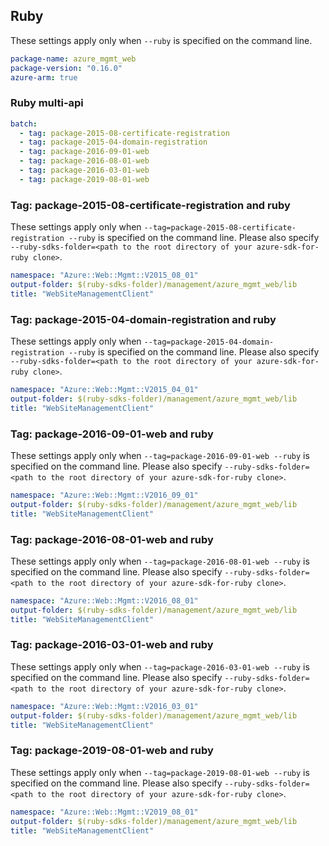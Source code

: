 ## Ruby

These settings apply only when `--ruby` is specified on the command line.

``` yaml
package-name: azure_mgmt_web
package-version: "0.16.0"
azure-arm: true
```

### Ruby multi-api

``` yaml $(ruby) && $(multiapi)
batch:
  - tag: package-2015-08-certificate-registration
  - tag: package-2015-04-domain-registration
  - tag: package-2016-09-01-web
  - tag: package-2016-08-01-web
  - tag: package-2016-03-01-web
  - tag: package-2019-08-01-web
```

### Tag: package-2015-08-certificate-registration and ruby

These settings apply only when `--tag=package-2015-08-certificate-registration --ruby` is specified on the command line.
Please also specify `--ruby-sdks-folder=<path to the root directory of your azure-sdk-for-ruby clone>`.

``` yaml $(tag) == 'package-2015-08-certificate-registration' && $(ruby)
namespace: "Azure::Web::Mgmt::V2015_08_01"
output-folder: $(ruby-sdks-folder)/management/azure_mgmt_web/lib
title: "WebSiteManagementClient"
```

### Tag: package-2015-04-domain-registration and ruby

These settings apply only when `--tag=package-2015-04-domain-registration --ruby` is specified on the command line.
Please also specify `--ruby-sdks-folder=<path to the root directory of your azure-sdk-for-ruby clone>`.

``` yaml $(tag) == 'package-2015-04-domain-registration' && $(ruby)
namespace: "Azure::Web::Mgmt::V2015_04_01"
output-folder: $(ruby-sdks-folder)/management/azure_mgmt_web/lib
title: "WebSiteManagementClient"
```

### Tag: package-2016-09-01-web and ruby

These settings apply only when `--tag=package-2016-09-01-web --ruby` is specified on the command line.
Please also specify `--ruby-sdks-folder=<path to the root directory of your azure-sdk-for-ruby clone>`.

``` yaml $(tag) == 'package-2016-09-01-web' && $(ruby)
namespace: "Azure::Web::Mgmt::V2016_09_01"
output-folder: $(ruby-sdks-folder)/management/azure_mgmt_web/lib
title: "WebSiteManagementClient"
```

### Tag: package-2016-08-01-web and ruby

These settings apply only when `--tag=package-2016-08-01-web --ruby` is specified on the command line.
Please also specify `--ruby-sdks-folder=<path to the root directory of your azure-sdk-for-ruby clone>`.

``` yaml $(tag) == 'package-2016-08-01-web' && $(ruby)
namespace: "Azure::Web::Mgmt::V2016_08_01"
output-folder: $(ruby-sdks-folder)/management/azure_mgmt_web/lib
title: "WebSiteManagementClient"
```

### Tag: package-2016-03-01-web and ruby

These settings apply only when `--tag=package-2016-03-01-web --ruby` is specified on the command line.
Please also specify `--ruby-sdks-folder=<path to the root directory of your azure-sdk-for-ruby clone>`.

``` yaml $(tag) == 'package-2016-03-01-web' && $(ruby)
namespace: "Azure::Web::Mgmt::V2016_03_01"
output-folder: $(ruby-sdks-folder)/management/azure_mgmt_web/lib
title: "WebSiteManagementClient"
```

### Tag: package-2019-08-01-web and ruby

These settings apply only when `--tag=package-2019-08-01-web --ruby` is specified on the command line.
Please also specify `--ruby-sdks-folder=<path to the root directory of your azure-sdk-for-ruby clone>`.

``` yaml $(tag) == 'package-2019-08-01-web' && $(ruby)
namespace: "Azure::Web::Mgmt::V2019_08_01"
output-folder: $(ruby-sdks-folder)/management/azure_mgmt_web/lib
title: "WebSiteManagementClient"
```
